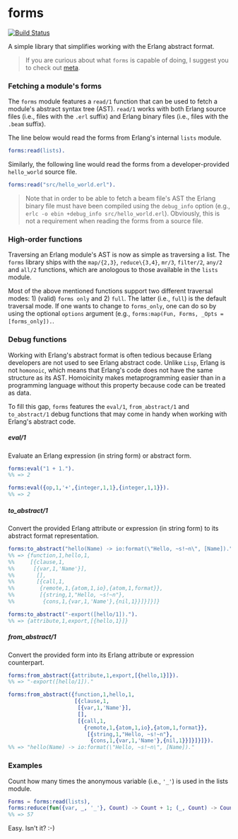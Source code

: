 forms
=====
[![Build Status](https://travis-ci.org/efcasado/forms.svg?branch=master)](https://travis-ci.org/efcasado/forms)

A simple library that simplifies working with the Erlang abstract format.

> If you are curious about what `forms` is capable of doing, I suggest you to check out
> [meta](https://github.com/efcasado/meta).

### Fetching a module's forms

The `forms` module features a `read/1` function that can be used to fetch a module's abstract syntax tree (AST).
`read/1` works with both Erlang source files (i.e., files with the `.erl` suffix) and Erlang binary files
(i.e., files with the `.beam` suffix).

The line below would read the forms from Erlang's internal `lists` module.

```erl
forms:read(lists).
```

Similarly, the following line would read the forms from a developer-provided `hello_world` source file.

```erl
forms:read("src/hello_world.erl").
```


> Note that in order to be able to fetch a beam file's AST the Erlang binary file must have been compiled using the
> `debug_info` option (e.g., `erlc -o ebin +debug_info src/hello_world.erl`). Obviously, this is not a requirement
> when reading the forms from a source file.


### High-order functions

Traversing an Erlang module's AST is now as simple as traversing a list.
The `forms` library ships with the `map/{2,3}`, `reduce\{3,4}`, `mr/3`, `filter/2`, `any/2` and `all/2` functions,
which are anologous to those available in the `lists` module.

Most of the above mentioned functions support two different traversal modes: 1) (valid) `forms only` and 2) `full`.
The latter (i.e., `full`) is the default traversal mode. If one wants to change to `forms_only`, one can do so by using the
optional `options` argument (e.g., `forms:map(Fun, Forms, _Opts = [forms_only]).`.

### Debug functions

Working with Erlang's abstract format is often tedious because Erlang developers are not used to see Erlang abstract code.
Unlike `Lisp`, Erlang is not `homonoic`, which means that Erlang's code does not have the same structure as its AST. Homoicinity makes metaprogramming easier than in a programming language without this property because code can be treated as data.

To fill this gap, `forms` features the `eval/1`, `from_abstract/1` and `to_abstract/1` debug functions that may come in handy
when working with Erlang's abstract code.

##### eval/1

Evaluate an Erlang expression (in string form) or abstract form.

```erl
forms:eval("1 + 1.").
%% => 2
```

```erl
forms:eval({op,1,'+',{integer,1,1},{integer,1,1}}).
%% => 2
```

##### to_abstract/1

Convert the provided Erlang attribute or expression (in string form) to its abstract format representation.

```erl
forms:to_abstract("hello(Name) -> io:format(\"Hello, ~s!~n\", [Name]).").
%% => {function,1,hello,1,
%%     [{clause,1,
%%      [{var,1,'Name'}],
%%       [],
%%       [{call,1,
%%        {remote,1,{atom,1,io},{atom,1,format}},
%%        [{string,1,"Hello, ~s!~n"},
%%         {cons,1,{var,1,'Name'},{nil,1}}]}]}]}
```

```erl
forms:to_abstract("-export([hello/1]).").
%% => {attribute,1,export,[{hello,1}]}
```

##### from_abstract/1

Convert the provided form into its Erlang attribute or expression counterpart.

```erl
forms:from_abstract({attribute,1,export,[{hello,1}]}).
%% => "-export([hello/1])."
```

```erl
forms:from_abstract({function,1,hello,1,
                     [{clause,1,
                      [{var,1,'Name'}],
                      [],
                      [{call,1,
                        {remote,1,{atom,1,io},{atom,1,format}},
                         [{string,1,"Hello, ~s!~n"},
                          {cons,1,{var,1,'Name'},{nil,1}}]}]}]}).
%% => "hello(Name) -> io:format(\"Hello, ~s!~n\", [Name])."
```

### Examples

Count how many times the anonymous variable (i.e., `'_'`) is used in the lists module.

```erl
Forms = forms:read(lists),
forms:reduce(fun({var, _, '_'}, Count) -> Count + 1; (_, Count) -> Count end, 0, Forms).
%% => 57
```

Easy. Isn't it? :-)
